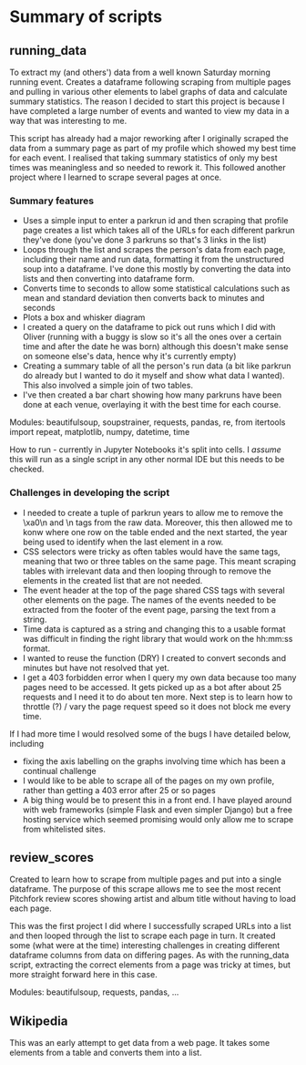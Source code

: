 # Summary of scripts

## running_data
To extract my (and others') data from a well known Saturday morning running event. Creates a dataframe following scraping from multiple pages and pulling in various other elements to label graphs of data and calculate summary statistics. The reason I decided to start this project is because I have completed a large number of events and wanted to view my data in a way that was interesting to me.

This script has already had a major reworking after I originally scraped the data from a summary page as part of my profile which showed my best time for each event.  I realised that taking summary statistics of only my best times was meaningless and so needed to rework it. This followed another project where I learned to scrape several pages at once.

### Summary features
- Uses a simple input to enter a parkrun id and then scraping that profile page creates a list which takes all of the URLs for each different parkrun they've done (you've done 3 parkruns so that's 3 links in the list)
- Loops through the list and scrapes the person's data from each page, including their name and run data, formatting it from the unstructured soup into a dataframe. I've done this mostly by converting the data into lists and then converting into dataframe form.
- Converts time to seconds to allow some statistical calculations such as mean and standard deviation then converts back to minutes and seconds
- Plots a box and whisker diagram
- I created a query on the dataframe to pick out runs which I did with Oliver (running with a buggy is slow so it's all the ones over a certain time and after the date he was born) although this doesn't make sense on someone else's data, hence why it's currently empty)
- Creating a summary table of all the person's run data (a bit like parkrun do already but I wanted to do it myself and show what data I wanted). This also involved a simple join of two tables.
- I've then created a bar chart showing how many parkruns have been done at each venue, overlaying it with the best time for each course. 

Modules: beautifulsoup, soupstrainer, requests, pandas, re, from itertools import repeat, matplotlib, numpy, datetime, time

How to run - currently in Jupyter Notebooks it's split into cells. I *assume* this will run as a single script in any other normal IDE but this needs to be checked. 

### Challenges in developing the script
- I needed to create a tuple of parkrun years to allow me to remove the \xa0\n and \n tags from the raw data. Moreover, this then allowed me to konw where one row on the table ended and the next started, the year being used to identify when the last element in a row.  
- CSS selectors were tricky as often tables would have the same tags, meaning that two or three tables on the same page. This meant scraping tables with irrelevant data and then looping through to remove the elements in the created list that are not needed.
- The event header at the top of the page shared CSS tags with several other elements on the page. The names of the events needed to be extracted from the footer of the event page, parsing the text from a string. 
- Time data is captured as a string and changing this to a usable format was difficult in finding the right library that would work on the hh:mm:ss format.
- I wanted to reuse the function (DRY) I created to convert seconds and minutes but have not resolved that yet.
- I get a 403 forbidden error when I query my own data because too many pages need to be accessed. It gets picked up as a bot after about 25 requests and I need it to do about ten more. Next step is to learn how to throttle (?) / vary the page request speed so it does not block me every time. 

If I had more time I would resolved some of the bugs I have detailed below, including
- fixing the axis labelling on the graphs involving time which has been a continual challenge
- I would like to be able to scrape all of the pages on my own profile, rather than getting a 403 error after 25 or so pages
- A big thing would be to present this in a front end. I have played around with web frameworks (simple Flask and even simpler Django) but a free hosting service which seemed promising would only allow me to scrape from whitelisted sites. 

## review_scores
Created to learn how to scrape from multiple pages and put into a single dataframe. The purpose of this scrape allows me to see the most recent Pitchfork review scores showing artist and album title without having to load each page. 

This was the first project I did where I successfully scraped URLs into a list and then looped through the list to scrape each page in turn. It created some (what were at the time) interesting challenges in creating different dataframe columns from data on differing pages. As with the running_data script, extracting the correct elements from a page was tricky at times, but more straight forward here in this case. 

Modules: beautifulsoup, requests, pandas, ...

## Wikipedia
This was an early attempt to get data from a web page. It takes some elements from a table and converts them into a list.






